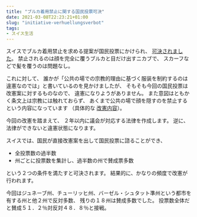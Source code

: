 ```yaml
---
title: "ブルカ着用禁止に関する国民投票可決"
date: 2021-03-08T22:23:21+01:00
slug: "initiative-verhuellungsverbot"
tags:
- スイス生活
---
```

スイスでブルカ着用禁止を求める提案が国民投票にかけられ、
[可決されました](https://www.srf.ch/news/abstimmungen/initiative-verhuellungsverbot/initiative-verhuellungsverbot-die-schweiz-sagt-ja-zum-verhuellungsverbot)。
禁止されるのは顔を完全に覆うブルカと目だけ出すニカブで、
スカーフなどで髪を覆うのは問題なし。

これに対して、
誰かが「公共の場での宗教的理由に基づく服装を制約するのは違憲なのでは」と書いているのを見かけましたが、
そもそも今回の国民投票は改憲案に対するものなので、
違憲になりようがありません。
また意図はともかく条文上は宗教には触れておらず、
あくまで公共の場で顔を隠すのを禁止するという内容になっています
（具体的な [改憲内容](https://www.bk.admin.ch/ch/d/pore/vi/vis465t.html)）。

今回の改憲を踏まえて、
２年以内に議会が対応する法律を作成します。
逆に、法律ができないと違憲状態になります。

スイスでは、国民が直接改憲案を出して国民投票に諮ることができ、

* 全投票数の過半数
* 州ごとに投票数を集計し、過半数の州で賛成票多数

という２つの条件を満たすと可決されます。
結果的に、かなりの頻度で改憲が行われます。

今回はジュネーブ州、チューリッヒ州、バーゼル・シュタット準州という都市を有する州と他２州で反対多数、
残りの１８州は賛成多数でした。
投票数全体だと賛成５１．２％対反対４８．８％と接戦。